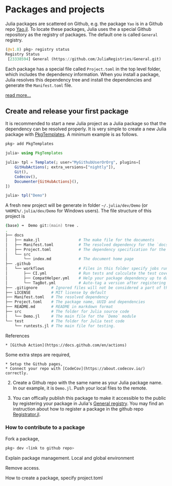 # Packages and projects

Julia packages are scattered on Github, e.g. the package `Yao` is in a Github repo [Yao.jl](https://github.com/QuantumBFS/Yao.jl).
To locate these packages, Julia uses the a special Github repository as the registry of packages.
The default one is called `General` registry.

```julia
(@v1.8) pkg> registry status
Registry Status 
 [23338594] General (https://github.com/JuliaRegistries/General.git)
```

Each package has a special file called `Project.toml` in the top level folder, which includes the dependency information.
When you install a package, Julia resolves this dependency tree and install the dependencies and generate the `Manifest.toml` file.

[read more...]()

## Create and release your first package
It is recommended to start a new Julia project as a Julia package so that the dependency can be resolved properly.
It is very simple to create a new Julia package with [PkgTemplates](https://github.com/JuliaCI/PkgTemplates.jl).
A minimum example is as follows.

```julia
pkg> add PkgTemplates

julia> using PkgTemplates

julia> tpl = Template(; user="MyGithubUserOrOrg", plugins=[
    GitHubActions(; extra_versions=["nightly"]),
    Git(),
    Codecov(),
    Documenter{GitHubActions}(),
])

julia> tpl("Demo")
```

A fresh new project will be generate in folder `~/.julia/dev/Demo` (or `%HOME%/.julia/dev/Demo` for Windows users). The file structure of this project is
```zsh
(base) ➜  Demo git:(main) tree .
.
├── docs
│   ├── make.jl                 # The make file for the documents
│   ├── Manifest.toml           # The resolved dependency for the `docs` environment
│   ├── Project.toml            # The dependency specification for the `docs` environment
│   └── src
│       └── index.md            # The document home page
├── .github
│   └── workflows               # Files in this folder specify jobs run by Github Action automatically.
│       ├── CI.yml              # Run tests and calculate the test coverage
│       ├── CompatHelper.yml    # Help your package dependency up to date by creating a pull request.
│       └── TagBot.yml          # Auto-tag a version after registering a new version in a Julia registry.
├── .gitignore      # Ignored files will not be considered a part of the `git` repo.
├── LICENSE         # MIT license by default
├── Manifest.toml   # The resolved dependency
├── Project.toml    # The package name, UUID and dependencies
├── README.md       # README in markdown format
├── src             # The folder for Julia source code
│   └── Demo.jl     # The main file for the `Demo` module
└── test            # The folder for Julia test code
    └── runtests.jl # The main file for testing.
```
References

    * [Github Action](https://docs.github.com/en/actions)

Some extra steps are required,

    * Setup the Github pages,
    * Connect your repo with [CodeCov](https://about.codecov.io/) correctly.

2. Create a Github repo with the same name as your Julia package name.
In our example, it is `Demo.jl`. Push your local files to the remote.


4. You can offically publish this package to make it accessible to the public by registering your package in Julia's [General registry](https://github.com/JuliaRegistries/General).
You may find an instruction about how to register a package in the github repo [Registrator.jl](https://github.com/JuliaRegistries/Registrator.jl).

### How to contribute to a package

Fork a package,

```julia
pkg> dev <link to github repo>
```


Explain package management.
Local and global environment

Remove access.

How to create a package, specify project.toml
